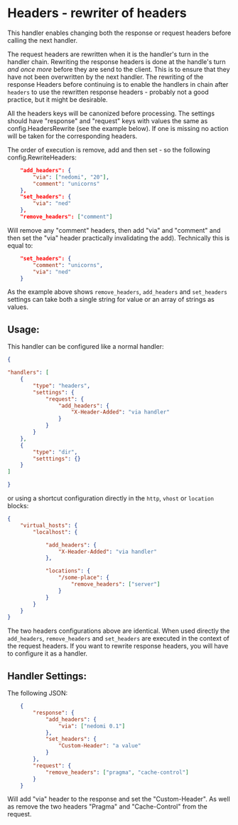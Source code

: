 # Headers - rewriter of headers

This handler enables changing both the response or request headers before calling the next handler.

The request headers are rewritten when it is the handler's turn in the handler chain. Rewriting the response headers is done at the handle's turn *and once more* before they are send to the client. This is to ensure that they have not been overwritten by the next handler. The rewriting of the response Headers before continuing is to enable the handlers in chain after `headers` to use the rewritten response headers - probably not a good practice, but it might be desirable.

All the headers keys will be canonized before processing. The settings should have "response" and "request" keys with values the same as config.HeadersRewrite (see the example below). If one is missing no action will be taken for the corresponding headers.


The order of execution is remove, add and then set - so the following config.RewriteHeaders:

```json
    "add_headers": {
        "via": ["nedomi", "20"],
        "comment": "unicorns"
    },
    "set_headers": {
        "via": "ned"
    },
    "remove_headers": ["comment"]
```

Will remove any "comment" headers, then add "via" and "comment" and then set the "via" header practically invalidating the add). Technically this is equal to:

```json
    "set_headers": {
        "comment": "unicorns",
        "via": "ned"
    }
```

As the example above shows `remove_headers`, `add_headers` and `set_headers` settings can take both a single string for value or an array of strings as values.

## Usage:

This handler can be configured like a normal handler:

```json
{

"handlers": [
    {
        "type": "headers",
        "settings": {
            "request": {
                "add_headers": {
                    "X-Header-Added": "via handler"
                }
            }
        }
    },
    {
        "type": "dir",
        "setttings": {}
    }
]

}
```

or using a shortcut configuration directly in the `http`, `vhost` or `location` blocks:

```json
{
    "virtual_hosts": {
        "localhost": {

            "add_headers": {
                "X-Header-Added": "via handler"
            },

            "locations": {
                "/some-place": {
                    "remove_headers": ["server"]
                }
            }
        }
    }
}
```

The two headers configurations above are identical. When used directly the `add_headers`, `remove_headers` and `set_headers` are executed in the context of the request headers. If you want to rewrite response headers, you will have to configure it as a handler.

## Handler Settings:

The following JSON:

```json
    {
        "response": {
            "add_headers": {
                "via": ["nedomi 0.1"]
            },
            "set_headers": {
                "Custom-Header": "a value"
            }
        },
        "request": {
            "remove_headers": ["pragma", "cache-control"]
        }
    }
```

Will add "via" header to the response and set the "Custom-Header". As well as remove the two headers "Pragma" and "Cache-Control" from the request.
